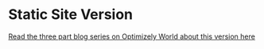 # Static Site Version

[Read the three part blog series on Optimizely World about this version here](https://world.optimizely.com/blogs/jacob-pretorius/dates/2024/5/build-a-headless-blog-with-astro-and-optimizely-saas-cms/)